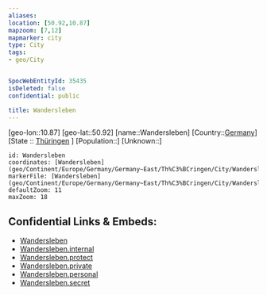 ```yaml
---
aliases: 
location: [50.92,10.87]
mapzoom: [7,12] 
mapmarker: city 
type: City
tags:
- geo/City


SpocWebEntityId: 35435
isDeleted: false
confidential: public

title: Wandersleben
---
```

[geo-lon::10.87]
[geo-lat::50.92]
[name::Wandersleben]
[Country::[Germany](geo/Continent/Europe/Germany.md)]
[State :: [Thüringen](geo/Continent/Europe/Germany/Germany~East/Th%C3%BCringen.md) ]
[Population::]
[Unknown::]


```leaflet
id: Wandersleben
coordinates: [Wandersleben](geo/Continent/Europe/Germany/Germany~East/Th%C3%BCringen/City/Wandersleben.md)
markerFile: [Wandersleben](geo/Continent/Europe/Germany/Germany~East/Th%C3%BCringen/City/Wandersleben.md)
defaultZoom: 11 
maxZoom: 18
```


## Confidential Links & Embeds: 
- [Wandersleben](../../../../../../../../_public/geo/Continent/Europe/Germany/Germany~East/Th%C3%BCringen/City/Wandersleben.md) 
- [Wandersleben.internal](../../../../../../../../_internal/geo/Continent/Europe/Germany/Germany~East/Th%C3%BCringen/City/Wandersleben.internal.md) 
- [Wandersleben.protect](../../../../../../../../_protect/geo/Continent/Europe/Germany/Germany~East/Th%C3%BCringen/City/Wandersleben.protect.md) 
- [Wandersleben.private](../../../../../../../../_private/geo/Continent/Europe/Germany/Germany~East/Th%C3%BCringen/City/Wandersleben.private.md) 
- [Wandersleben.personal](../../../../../../../../_personal/geo/Continent/Europe/Germany/Germany~East/Th%C3%BCringen/City/Wandersleben.personal.md) 
- [Wandersleben.secret](../../../../../../../../_secret/geo/Continent/Europe/Germany/Germany~East/Th%C3%BCringen/City/Wandersleben.secret.md) 

